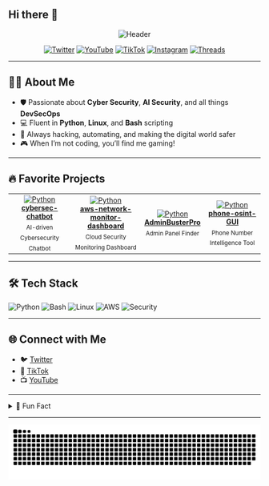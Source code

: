## Hi there 👋
<!-- Colorful & Playful GitHub Profile README for hackerjoe69 -->

<div align="center">

![Header](https://capsule-render.vercel.app/api?type=waving&color=gradient&height=200&section=header&text=Hey!%20I'm%20HackerJoe%20👾&fontSize=40&fontAlignY=35&desc=Cybersecurity%20%7C%20AI%20Security%20%7C%20DevSecOps&descAlign=65&descSize=20)

[![Twitter](https://img.shields.io/badge/Twitter-1DA1F2?style=for-the-badge&logo=twitter&logoColor=white)](https://x.com/hackerjoe69)
[![YouTube](https://img.shields.io/badge/YouTube-FF0000?style=for-the-badge&logo=youtube&logoColor=white)](https://www.youtube.com/@hackerjoe69)
[![TikTok](https://img.shields.io/badge/TikTok-010101?style=for-the-badge&logo=tiktok&logoColor=white)](https://www.tiktok.com/@hackerjoe69)
[![Instagram](https://img.shields.io/badge/Instagram-E4405F?style=for-the-badge&logo=instagram&logoColor=white)](https://www.instagram.com/hackerjoe69)
[![Threads](https://img.shields.io/badge/Threads-000000?style=for-the-badge&logo=threads&logoColor=white)](https://www.threads.com/@hackerjoe69)



</div>

---

## 👨‍💻 About Me

- 🛡️ Passionate about **Cyber Security**, **AI Security**, and all things **DevSecOps**
- 💻 Fluent in **Python**, **Linux**, and **Bash** scripting
- 🚀 Always hacking, automating, and making the digital world safer
- 🎮 When I’m not coding, you’ll find me gaming!

---

## 🔥 Favorite Projects

<table>
  <tr>
    <td align="center">
      <a href="https://github.com/hackerjoe69/cybersec-chatbot">
        <img src="https://skillicons.dev/icons?i=python" width="40" alt="Python"/>
        <br/>
        <b>cybersec-chatbot</b>
      </a>
      <br/>
      <sub>AI-driven Cybersecurity Chatbot</sub>
    </td>
    <td align="center">
      <a href="https://github.com/hackerjoe69/aws-network-monitor-dashboard">
        <img src="https://skillicons.dev/icons?i=python" width="40" alt="Python"/>
        <br/>
        <b>aws-network-monitor-dashboard</b>
      </a>
      <br/>
      <sub>Cloud Security Monitoring Dashboard</sub>
    </td>
    <td align="center">
      <a href="https://github.com/hackerjoe69/AdminBusterPro">
        <img src="https://skillicons.dev/icons?i=python" width="40" alt="Python"/>
        <br/>
        <b>AdminBusterPro</b>
        </a>
        <br/>
        <sub>Admin Panel Finder</sub>
        </td>
    <td align="center">
      <a href="https://github.com/hackerjoe69/phone-osint-GUI">
        <img src="https://skillicons.dev/icons?i=python" width="40" alt="Python"/>
        <br/>
        <b>phone-osint-GUI</b>
        </a>
        <br/>
        <sub>Phone Number Intelligence Tool</sub>
        </td>
  </tr>
</table>

---

## 🛠️ Tech Stack

![Python](https://img.shields.io/badge/-Python-3776AB?style=for-the-badge&logo=python&logoColor=white)
![Bash](https://img.shields.io/badge/-Bash-4EAA25?style=for-the-badge&logo=gnu-bash&logoColor=white)
![Linux](https://img.shields.io/badge/-Linux-FCC624?style=for-the-badge&logo=linux&logoColor=black)
![AWS](https://img.shields.io/badge/-AWS-232F3E?style=for-the-badge&logo=amazon-aws&logoColor=white)
![Security](https://img.shields.io/badge/-Security-FF477E?style=for-the-badge&logo=hackerrank&logoColor=white)

---

## 🌐 Connect with Me

- 🐦 [Twitter](https://x.com/hackerjoe69)
- 🎵 [TikTok](https://www.tiktok.com/@hackerjoe69)
- 📺 [YouTube](https://www.youtube.com/@hackerjoe69)

---

<details>
  <summary>🎲 Fun Fact</summary>
  <br>
  When I'm not defending the digital world, I'm leveling up in my favorite games! 🎮
</details>

---

<div align="center">
  
![Snake animation](https://github.com/Platane/snk/raw/output/github-contribution-grid-snake.svg)

</div>
<!--
**hackerjoe69/hackerjoe69** is a ✨ _special_ ✨ repository because its `README.md` (this file) appears on your GitHub profile.

Here are some ideas to get you started:

- 🔭 I’m currently working on ...
- 🌱 I’m currently learning ...
- 👯 I’m looking to collaborate on ...
- 🤔 I’m looking for help with ...
- 💬 Ask me about ...
- 📫 How to reach me: ...
- 😄 Pronouns: ...
- ⚡ Fun fact: ...
-->
